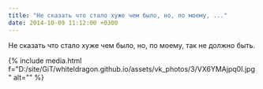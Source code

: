 ```yaml
---
title: "Не сказать что стало хуже чем было, но, по моему, ..."
date: 2014-10-09 11:12:00 +0300
---
```


Не сказать что стало хуже чем было, но, по моему, так не должно быть.

{% include media.html f="D:/site/GiT/whiteldragon.github.io/assets/vk_photos/3/VX6YMAjpq0I.jpg" alt="" %}
